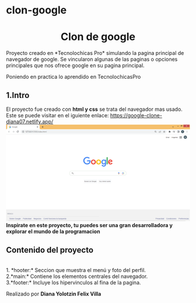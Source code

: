 # clon-google
<h1 align="center"> Clon de google </h1>
Proyecto creado en *Tecnolochicas Pro* simulando la pagina principal de navegador de google.
Se vincularon algunas de las paginas o opciones principales que nos ofrece google en su pagina principal.

Poniendo en practica lo aprendido en TecnolochicasPro
## 1.Intro
El proyecto fue creado con **html y css** se trata del navegador mas usado.
Este se puede visitar en el iguiente enlace: https://google-clone-diana07.netlify.app/
<br>
![alt text](imagenes/Imagen1google.png)
<br>
**Inspirate en este proyecto, tu puedes ser una gran desarrolladora y explorar el mundo de la programacion**
## Contenido del proyecto 
<br>
1. *hooter:*
Seccion que muestra el menú y foto del perfil.
<br>2.*main:* 
Contiene los elementos centrales del navegador.
<br>3.*footer:*
Incluye los hipervinculos al fina de la pagina.
<br>

Realizado por **Diana Yolotzin Felix Villa**
